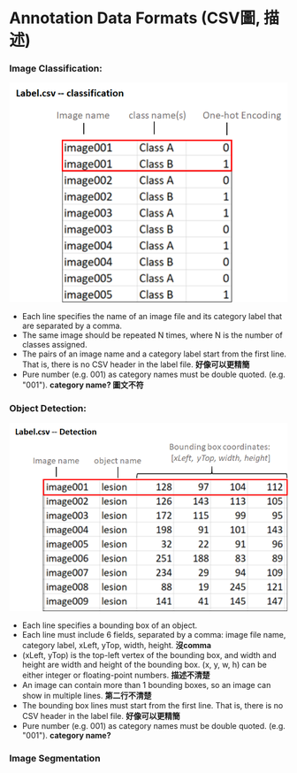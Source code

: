 # Annotation Data Formats \(CSV圖, 描述\)

### Image Classification: 

![\*\*replace with actual csv instead of table](../.gitbook/assets/image%20%28104%29.png)

* Each line specifies the name of an image file and its category label that are separated by a comma. 
* The same image should be repeated N times, where N is the number of classes assigned. 
* The pairs of an image name and a category label start from the first line. That is, there is no CSV header in the label file. **好像可以更精簡**
* Pure number \(e.g. 001\) as category names must be double quoted. \(e.g. "001"\). **category name? 圖文不符**

### Object Detection:

![\*\*replace with actual csv instead of table](../.gitbook/assets/image%20%2860%29.png)

* Each line specifies a bounding box of an object.
* Each line must include 6 fields, separated by a comma: image file name, category label, xLeft, yTop, width, height.  **沒comma**
* \(xLeft, yTop\) is the top-left vertex of the bounding box, and width and height are width and height of the bounding box. \(x, y, w, h\) can be either integer or floating-point numbers. **描述不清楚**
* An image can contain more than 1 bounding boxes, so an image can show in multiple lines. **第二行不清楚**
* The bounding box lines must start from the first line. That is, there is no CSV header in the label file. **好像可以更精簡**
* Pure number \(e.g. 001\) as category names must be double quoted. \(e.g. "001"\). **category name?** 

### Image Segmentation



